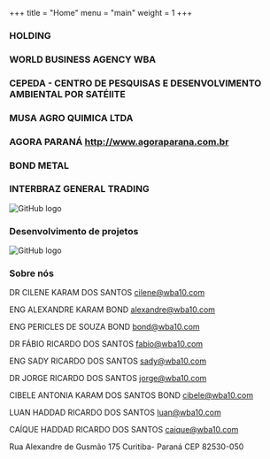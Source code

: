 +++
title = "Home"
menu = "main"
weight = 1
+++

### HOLDING

### WORLD BUSINESS AGENCY   WBA

### CEPEDA - CENTRO DE PESQUISAS E DESENVOLVIMENTO AMBIENTAL POR SATÉlITE

### MUSA AGRO QUIMICA LTDA

### AGORA PARANÁ    http://www.agoraparana.com.br

### BOND METAL

### INTERBRAZ GENERAL TRADING


![GitHub logo](/images/florestatropicalalter.jpg)

### Desenvolvimento de projetos

![GitHub logo](/images/projetos.jpg)

### Sobre nós


DR CILENE KARAM DOS SANTOS
[cilene@wba10.com](http://github.com)

ENG ALEXANDRE KARAM BOND
[alexandre@wba10.com](http://github.com)

ENG PERICLES DE SOUZA BOND
[bond@wba10.com](http://github.com)

DR FÁBIO RICARDO DOS SANTOS
[fabio@wba10.com](http://github.com)

ENG SADY RICARDO DOS SANTOS
[sady@wba10.com](http://github.com)

DR JORGE RICARDO DOS SANTOS
[jorge@wba10.com](http://github.com)

CIBELE ANTONIA KARAM DOS SANTOS BOND
[cibele@wba10.com](http://github.com)

LUAN HADDAD RICARDO DOS SANTOS
[luan@wba10.com](http://github.com)

CAÍQUE HADDAD RICARDO DOS SANTOS
[caique@wba10.com](http://github.com)


Rua Alexandre de Gusmão 175 Curitiba- Paraná
CEP 82530-050
